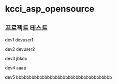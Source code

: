 # kcci_asp_opensource

## 프로젝트 테스트

dev1 devuser1

dev2 devuser2

dev3 jbkoo

dev4 aaaa

dev5 bbbbbbbbbbbbbbbbbbbbbbbbbbbbbbbbbbbbb
